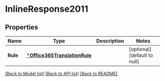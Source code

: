 # InlineResponse2011

## Properties
Name | Type | Description | Notes
------------ | ------------- | ------------- | -------------
**Rule** | [***Office365TranslationRule**](Office365TranslationRule.md) |  | [optional] [default to null]

[[Back to Model list]](../README.md#documentation-for-models) [[Back to API list]](../README.md#documentation-for-api-endpoints) [[Back to README]](../README.md)


